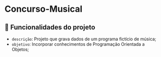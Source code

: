 # Concurso-Musical


## :hammer: Funcionalidades do projeto

- `descrição`: Projeto que grava dados de um programa fictício de música;
- `objetivo`: Incorporar conhecimentos de Programação Orientada a Objetos;
